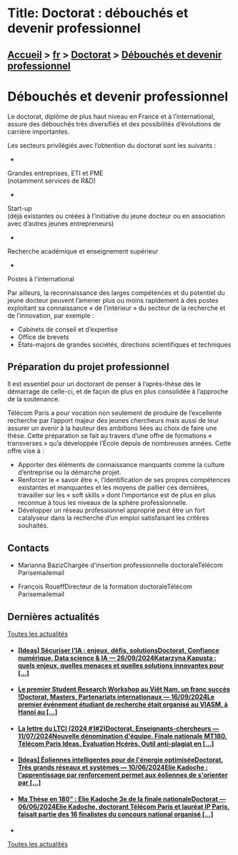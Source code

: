 # Title: Doctorat : débouchés et devenir professionnel

## [Accueil](https://www.telecom-paris.fr "https://www.telecom-paris.fr") > [fr](https://www.telecom-paris.fr/fr "fr") > [Doctorat](https://www.telecom-paris.fr/fr/doctorat "Doctorat") > [Débouchés et devenir professionnel](https://www.telecom-paris.fr/fr/doctorat/devenir-professionnel)

[](https://www.telecom-paris.fr/fr/accueil)

# Débouchés et devenir professionnel

Le doctorat, diplôme de plus haut niveau en France et à l’international,
assure des débouchés très diversifiés et des possibilités d’évolutions de
carrière importantes.

Les secteurs privilégiés avec l’obtention du doctorat sont les suivants :

  * 

Grandes entreprises, ETI et PME  
(notamment services de R&D)

  * 

Start-up  
(déjà existantes ou créées à l’initiative du jeune docteur ou en association
avec d’autres jeunes entrepreneurs)

  * 

Recherche académique et enseignement supérieur

  * 

Postes à l’international

Par ailleurs, la reconnaissance des larges compétences et du potentiel du
jeune docteur peuvent l’amener plus ou moins rapidement à des postes
exploitant sa connaissance « de l’intérieur » du secteur de la recherche et de
l’innovation, par exemple :

  * Cabinets de conseil et d’expertise
  * Office de brevets
  * États-majors de grandes sociétés, directions scientifiques et techniques

## Préparation du projet professionnel

Il est essentiel pour un doctorant de penser à l’après-thèse dès le démarrage
de celle-ci, et de façon de plus en plus consolidée à l’approche de la
soutenance.

Télécom Paris a pour vocation non seulement de produire de l’excellente
recherche par l’apport majeur des jeunes chercheurs mais aussi de leur assurer
un avenir à la hauteur des ambitions liées au choix de faire une thèse. Cette
préparation se fait au travers d’une offre de formations « transverses » qu’a
développée l’École depuis de nombreuses années. Cette offre vise à :

  * Apporter des éléments de connaissance manquants comme la culture d’entreprise ou la démarche projet.
  * Renforcer le « savoir être », l’identification de ses propres compétences existantes et manquantes et les moyens de pallier ces dernières, travailler sur les « soft skills » dont l’importance est de plus en plus reconnue à tous les niveaux de la sphère professionnelle.
  * Développer un réseau professionnel approprié peut être un fort catalyseur dans la recherche d’un emploi satisfaisant les critères souhaités.

## Contacts

  * Marianna BazizChargée d'insertion professionnelle doctoraleTélécom Parisemailemail

  * François RoueffDirecteur de la formation doctoraleTélécom Parisemailemail

## Dernières actualités

[Toutes les actualités](https://www.telecom-paris.fr/news/newsroom "Toutes les
actualités")

  * #### [[Ideas] Sécuriser l’IA : enjeux, défis, solutionsDoctorat, Confiance numérique, Data science & IA — 26/09/2024Katarzyna Kapusta : quels enjeux, quelles menaces et quelles solutions innovantes pour [...]](https://www.telecom-paris.fr/fr/ideas/securiser-intelligence-artificielle "\[Ideas\] Sécuriser l’IA : enjeux, défis, solutions")
  * #### [Le premier Student Research Workshop au Viêt Nam, un franc succès !Doctorat, Masters, Partenariats internationaux — 16/09/2024Le premier événement étudiant de recherche était organisé au VIASM, à Hanoi au [...]](https://www.telecom-paris.fr/evenement-etudiant-recherche-viasm-vietnam "Le premier Student Research Workshop au Viêt Nam, un franc succès !")
  * #### [La lettre du LTCI (2024 #1#2)Doctorat, Enseignants-chercheurs — 11/07/2024Nouvelle dénomination d'équipe. Finale nationale MT180. Télécom Paris Ideas. Évaluation Hcérès. Outil anti-plagiat en [...]](https://www.telecom-paris.fr/?mailpoet_router&endpoint=view_in_browser&action=view&data=WzMyNywiYjIzNjIxNjg4ZTA3IiwwLDAsMCwxXQ "La lettre du LTCI \(2024 #1#2\)")
  * #### [[Ideas] Éoliennes intelligentes pour de l'énergie optimiséeDoctorat, Très grands réseaux et systèmes — 10/06/2024Elie Kadoche : l’apprentissage par renforcement permet aux éoliennes de s'orienter par [...]](https://www.telecom-paris.fr/fr/ideas/eoliennes-intelligentes-energie-optimisee "\[Ideas\] Éoliennes intelligentes pour de l'énergie optimisée")
  * #### [Ma Thèse en 180" : Elie Kadoche 3e de la finale nationaleDoctorat — 06/06/2024Elie Kadoche, doctorant Télécom Paris et lauréat IP Paris, faisait partie des 16 finalistes du concours national organisé [...]](https://www.telecom-paris.fr/ma-these-180-elie-kadoche-3e-finale-nationale "Ma Thèse en 180")
  * 

[Toutes les actualités](https://www.telecom-paris.fr/news/newsroom "Toutes les
actualités")


